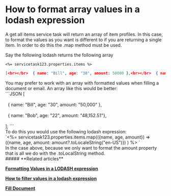 # How to format array values in a lodash expression

A get all items service task will return an array of item profiles. In this case, to format the values as you want is different to if you are returning a single item. In order to do this the .map method must be used.

Say the following lodash returns the following array

`<%= servicetask123.properties.items %> `

```JSON
[<br></br>  { name: "Bill", age: "30", amount: 50000 },<br></br>  { name: "Bob", age: "22", amount: 48152.51 },<br></br>];
```

<div id="bkmrk-%5B-%C2%A0-%7B-name%3A-%22bill%22%2C-"></div><div id="bkmrk-">  
</div><div id="bkmrk-you-may-prefer-to-wo">You may prefer to work with an array with formatted values when filling a document or email. An array like this would be better:</div>```JSON
[<br></br>  { name: "Bill", age: "30", amount: "50,000" },<br></br>  { name: "Bob", age: "22", amount: "48,152.51"},<br></br>];
```

<div id="bkmrk-%5B-%C2%A0-%7B-name%3A-%22bill%22%2C--0"></div><div id="bkmrk--0">  
</div><div id="bkmrk-to-do-this-you-would">To do this you would use the following lodash expression:</div><div id="bkmrk--1"></div><div id="bkmrk-%3C%25%3D-servicetask123.p-0">`<%= servicetask123.properties.items.map(({name, age, amount}) => ({name, age, amount: amount?.toLocaleString("en-US")}) ) %> `</div><div id="bkmrk--2"></div><div id="bkmrk-in-the-case-above%2C-b">In the case above, because we only want to format the amount property that is all we do with the .toLocalString method.</div><div id="bkmrk--3"></div>##### **Related articles**

[**Formatting Values in a LODASH expression**](https://docs.rapidplatform.com/books/workflow-keyper/page/formatting-values-in-a-lodash-expression)

[**How to filter values in a lodash expression**](https://docs.rapidplatform.com/books/workflow-keyper/page/how-to-filter-values-in-a-lodash-expression)

**[Fill Document](https://docs.rapidplatform.com/books/workflow-keyper/page/fill-document)**